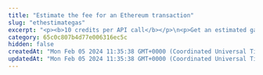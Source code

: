 ```yaml
---
title: "Estimate the fee for an Ethereum transaction"
slug: "ethestimategas"
excerpt: "<p><b>10 credits per API call</b></p>\n<p>Get an estimated gas price and the number of gas units needed for an Ethereum transaction. The gas price is obtained from multiple sources and calculated based on the latest N blocks and the current mempool state.</p>\n<p>The <code>fast</code> gas price is used by default.</p>\n<p style=\"border:4px solid DeepSkyBlue;\"><b>NOTE:</b> The estimated gas price is returned in <b>wei</b>. However, when <a href=\"https://apidoc.tatum.io/tag/Ethereum#operation/EthBlockchainTransfer\" target=\"_blank\">making the transaction itself</a> and providing the custom fee, you have to provide the gas price in <b>Gwei</b>. Make sure to convert the estimated gas price from wei to Gwei before submitting your transaction.</p>"
category: 65c0c807b4d77e006316ec5c
hidden: false
createdAt: "Mon Feb 05 2024 11:35:38 GMT+0000 (Coordinated Universal Time)"
updatedAt: "Mon Feb 05 2024 11:35:38 GMT+0000 (Coordinated Universal Time)"
---
```

